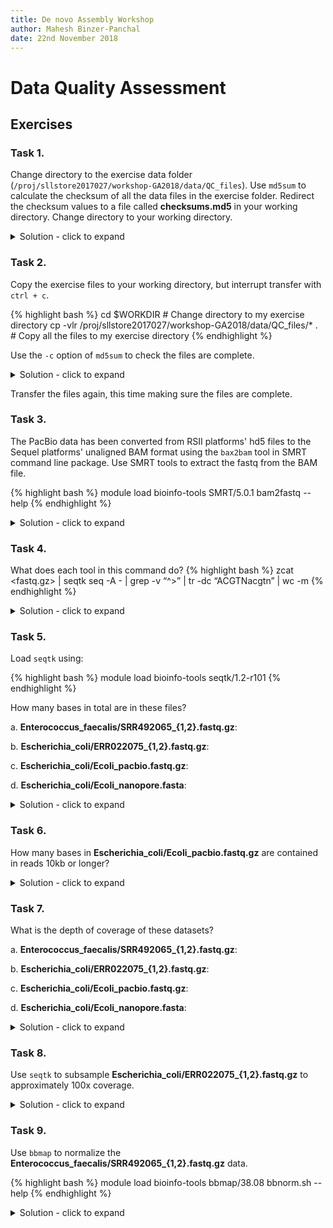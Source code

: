 ```yaml
---
title: De novo Assembly Workshop
author: Mahesh Binzer-Panchal
date: 22nd November 2018
---
```


# Data Quality Assessment

## Exercises

### Task 1.

Change directory to the exercise data folder (`/proj/sllstore2017027/workshop-GA2018/data/QC_files`). Use `md5sum` to calculate the checksum of all the data files in the exercise folder. Redirect the checksum values to a file called **checksums.md5** in your working directory. Change directory to your working directory.

<details>
<summary> Solution - click to expand </summary>
Simple solution:

{% highlight bash %}
# Change to working directory
cd /proj/sllstore2017027/workshop-GA2018/data/QC_files
# Check contents of folder
ls -R
# Use the **relative** paths of the files with md5sum and redirect STDOUT to a file in your working directory
md5sum */* > "$WORKDIR/checksums.md5"
{% endhighlight %}

Advanced solution (this is a more generally applicable solution):

{% highlight bash %}
cd /proj/sllstore2017027/workshop-GA2018/data/QC_files
# Get the **relative** paths of the files and use md5sum. Redirect the output to a file and screen
find -type "f" -exec md5sum {} \; | tee $WORKDIR/checksums.md5 # redirected output
{% endhighlight %}

</details>

### Task 2.

Copy the exercise files to your working directory, but interrupt transfer with `ctrl + c`.

{% highlight bash %}
cd $WORKDIR # Change directory to my exercise directory
cp -vlr /proj/sllstore2017027/workshop-GA2018/data/QC_files/* . # Copy all the files to my exercise directory
{% endhighlight %}

Use the `-c` option of `md5sum` to check the files are complete.

<details>
<summary> Solution - click to expand </summary>

{% highlight bash %}
md5sum -c checksums.md5
{% endhighlight %}

</details>

Transfer the files again, this time making sure the files are complete.

### Task 3.

The PacBio data has been converted from RSII platforms' hd5 files to the Sequel platforms' unaligned BAM format using
the `bax2bam` tool in SMRT command line package. Use SMRT tools to extract the fastq from the BAM file.

{% highlight bash %}
module load bioinfo-tools SMRT/5.0.1
bam2fastq --help
{% endhighlight %}

<details>
<summary> Solution - click to expand </summary>

Only the subreads BAM file needs to be given as an argument. The scraps file contains poor quality sequence and adapters.

{% highlight bash %}
module load SMRT/5.0.1
bam2fastq -o Ecoli_pacbio Ecoli_pb.subreads.bam
{% endhighlight %}

</details>

### Task 4.

What does each tool in this command do?
{% highlight bash %}
zcat <fastq.gz> | seqtk seq -A - | grep -v “^>” | tr -dc “ACGTNacgtn” | wc -m
{% endhighlight %}

<details>
<summary> Solution - click to expand </summary>

{% highlight bash %}
zcat <fastq.gz >     # concatenates compressed files to one output stream
seqtk seq -A -       # seqtk is a toolkit for manipulating sequence data. The -A converts input to fasta output.
grep -v "^>"         # grep searches for lines beginning (^) with the string > and excludes them (-v).
tr -dc "ACGTNacgtn"  # tr translates characters from one set to another. The -dc deletes characters not in the "ACGTNacgtn" set.
wc -m                # wc is the word count tool. wc -m counts characters.
{% endhighlight %}

</details>

### Task 5.

Load `seqtk` using:

{% highlight bash %}
module load bioinfo-tools seqtk/1.2-r101
{% endhighlight %}

How many bases in total are in these files?

  a. **Enterococcus_faecalis/SRR492065_{1,2}.fastq.gz**:

  b. **Escherichia_coli/ERR022075_{1,2}.fastq.gz**:

  c. **Escherichia_coli/Ecoli_pacbio.fastq.gz**:

  d. **Escherichia_coli/Ecoli_nanopore.fasta**:

<details>
<summary> Solution - click to expand </summary>
<div markdown="1">

**Enterococcus_faecalis/SRR492065_{1,2}.fastq.gz**

{% highlight bash %}
zcat Enterococcus_faecalis/SRR492065_{1,2}.fastq.gz | seqtk seq -A - | grep -v "^>" | tr -dc "ACGTNacgtn" | wc -m
{% endhighlight %}

1070871200 (nucleotides)

**Escherichia_coli/ERR022075_{1,2}.fastq.gz**

{% highlight bash %}
zcat Escherichia_coli/ERR022075_{1,2}.fastq.gz | seqtk seq -A - | grep -v "^>" | tr -dc "ACGTNacgtn" | wc -m
{% endhighlight %}

4589460200 (nucleotides)

**Escherichia_coli/Ecoli_pacbio.fastq.gz**

{% highlight bash %}
zcat Escherichia_coli/Ecoli_pacbio.fastq.gz | seqtk seq -A - | grep -v "^>" | tr -dc "ACGTNacgtn" | wc -m
{% endhighlight %}

748508361 (nucleotides)

**Escherichia_coli/Ecoli_nanopore.fasta**

{% highlight bash %}
grep -v "^>" Escherichia_coli/Ecoli_nanopore.fasta | tr -dc "ACGTNacgtn" | wc -m
{% endhighlight %}

410782292 (nucleotides)

</div>
</details>

### Task 6.

How many bases in **Escherichia_coli/Ecoli_pacbio.fastq.gz** are contained in reads 10kb or longer?

<details>
<summary> Solution - click to expand </summary>
<div markdown="1">

The `-L <int>` option in `seqtk` drops sequences smaller than `<int>` bases.

{% highlight bash %}
zcat Escherichia_coli/Ecoli_pacbio.fastq.gz | seqtk seq -A -L 10000 - | grep -v "^>" | tr -dc "ACGTNacgtn" | wc -m
{% endhighlight %}

510546352 (nucleotides)

</div>
</details>

### Task 7.

What is the depth of coverage of these datasets?

a. **Enterococcus_faecalis/SRR492065_{1,2}.fastq.gz**:

b. **Escherichia_coli/ERR022075_{1,2}.fastq.gz**:

c. **Escherichia_coli/Ecoli_pacbio.fastq.gz**:

d. **Escherichia_coli/Ecoli_nanopore.fasta**:

<details>
<summary> Solution - click to expand </summary>
<div markdown="1">

**Enterococcus_faecalis/SRR492065_{1,2}.fastq.gz**

Searching for the Enterococcus faecalis genome size gives and approximate value of 3.22 Mb.

{% highlight bash %}
echo "1070871200 / 3220000" | bc -l
{% endhighlight %}

Approximately 332x depth of coverage

**Escherichia_coli/ERR022075_{1,2}.fastq.gz**

Searching for the Escherichia coli genome size gives and approximate value of 4.6 Mb.

{% highlight bash %}
echo "4589460200 / 4600000" | bc -l
{% endhighlight %}

Approximately 998x depth of coverage.

**Escherichia_coli/Ecoli_pacbio.fastq.gz**

{% highlight bash %}
echo "748508361 / 4600000" | bc -l
{% endhighlight %}

Approximately 163x depth of coverage.

**Escherichia_coli/Ecoli_nanopore.fasta**

{% highlight bash %}
echo "410782292 / 4600000" | bc -l
{% endhighlight %}

Approximately 89x depth of coverage.

</div>
</details>

### Task 8.

Use `seqtk` to subsample **Escherichia_coli/ERR022075_{1,2}.fastq.gz** to approximately 100x coverage.

<details>
<summary> Solution - click to expand </summary>

Since we want approximately 10% of the reads, we use a value of 0.1 as the fraction of reads to sample.

{% highlight bash %}
seqtk sample -s100 Escherichia_coli/ERR022075_1.fastq.gz 0.1 > Escherichia_coli/ERR022075_100x_1.fastq.gz
seqtk sample -s100 Escherichia_coli/ERR022075_2.fastq.gz 0.1 > Escherichia_coli/ERR022075_100x_2.fastq.gz
{% endhighlight %}

</details>


### Task 9.

Use `bbmap` to normalize the **Enterococcus_faecalis/SRR492065_{1,2}.fastq.gz** data.

{% highlight bash %}
module load bioinfo-tools bbmap/38.08
bbnorm.sh --help
{% endhighlight %}

<details>
<summary> Solution - click to expand </summary>

Since we want approximately 10% of the reads, we use a value of 0.1 as the fraction of reads to sample.

{% highlight bash %}
bbnorm.sh in=Enterococcus_faecalis/SRR492065_1.fastq.gz in2=Enterococcus_faecalis/SRR492065_2.fastq.gz \
 out=Enterococcus_faecalis/SRR492065_normalized_1.fastq.gz out2=Enterococcus_faecalis/SRR492065_normalized_2.fastq.gz \
 target=100 min=5
{% endhighlight %}

</details>
